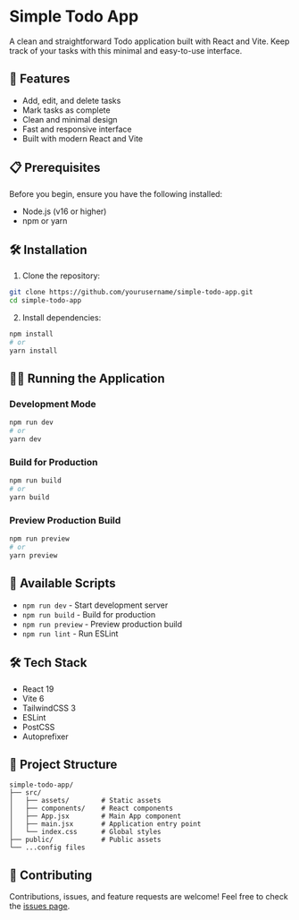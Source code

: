 # Simple Todo App

A clean and straightforward Todo application built with React and Vite. Keep track of your tasks with this minimal and easy-to-use interface.

## 🚀 Features

- Add, edit, and delete tasks
- Mark tasks as complete
- Clean and minimal design
- Fast and responsive interface
- Built with modern React and Vite

## 📋 Prerequisites

Before you begin, ensure you have the following installed:

- Node.js (v16 or higher)
- npm or yarn

## 🛠️ Installation

1. Clone the repository:

```bash
git clone https://github.com/yourusername/simple-todo-app.git
cd simple-todo-app
```

2. Install dependencies:

```bash
npm install
# or
yarn install
```

## 🏃‍♂️ Running the Application

### Development Mode

```bash
npm run dev
# or
yarn dev
```

### Build for Production

```bash
npm run build
# or
yarn build
```

### Preview Production Build

```bash
npm run preview
# or
yarn preview
```

## 🧪 Available Scripts

- `npm run dev` - Start development server
- `npm run build` - Build for production
- `npm run preview` - Preview production build
- `npm run lint` - Run ESLint

## 🛠️ Tech Stack

- React 19
- Vite 6
- TailwindCSS 3
- ESLint
- PostCSS
- Autoprefixer

## 📁 Project Structure

```
simple-todo-app/
├── src/
│   ├── assets/        # Static assets
│   ├── components/    # React components
│   ├── App.jsx        # Main App component
│   ├── main.jsx       # Application entry point
│   └── index.css      # Global styles
├── public/            # Public assets
└── ...config files
```

## 🤝 Contributing

Contributions, issues, and feature requests are welcome! Feel free to check the [issues page](https://github.com/yourusername/simple-todo-app/issues).
